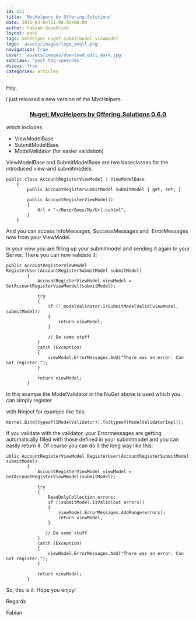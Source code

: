 ```yaml
---
id: 621
title: 'MvcHelpers by Offering.Solutions'
date: 2015-03-04T21:08:01+00:00
author: Fabian Gosebrink
layout: post
tags: mvchelper nuget submitmodel viewmodel 
logo: 'assets/images/logo_small.png'
navigation: True
cover: 'assets/images/download_edit_dark.jpg'
subclass: 'post tag-speeches'
disqus: true
categories: articles
---
```


Hey,

I just released a new version of the MvcHelpers.

<h3 style="text-align: center;">
  <a href="https://www.nuget.org/packages/OfferingSolutions.MvcHelpers/0.6.0">Nuget: MvcHelpers by Offering.Solutions 0.6.0</a>
</h3>

which includes

  * ViewModelBase
  * SubmitModelBase
  * ModelValidator (for easier validation)

ViewModelBase and SubmitModelBase are two baseclasses for the introduced view-and submitmodels.

<pre><code class="cs">public class AccountRegisterViewModel : ViewModelBase
    {
        public AccountRegisterSubmitModel SubmitModel { get; set; }

        public AccountRegisterViewModel()
        {
            Url = "~/Here/Goes/My/Url.cshtml";
        }
    }</code></pre>

And you can access InfoMessages, SuccessMessages and  ErrorMessages now from your ViewModel.

In your view you are filling up your submitmodel and sending it again to your Server. There you can now validate it:

<pre><code class="cs">public AccountRegisterViewModel RegisterUser(AccountRegisterSubmitModel submitModel)
        {
            AccountRegisterViewModel viewModel = GetAccountRegisterViewMmodel(submitModel);

            try
            {
                if (!_modelValidator.IsSubmitModelValid(viewModel, submitModel))
                {
                    return viewModel;
                }

                // Do some stuff
            }
            catch (Exception)
            {
                viewModel.ErrorMessages.Add("There was an error. Can not register.");
            }

            return viewModel;
        }</code></pre>

In this exampe the ModelValidator in the NuGet above is used which you can simply register

with Ninject for example like this:

<pre><code class="cs">kernel.Bind(typeof(IModelValidator)).To(typeof(ModelValidatorImpl));</code></pre>

If you validate with the validator, your Errormessages are getting automatically filled with those defined in your submitmodel and you can easily return it. Of course you can do it the long way like this:

<pre><code class="cs">ublic AccountRegisterViewModel RegisterUser(AccountRegisterSubmitModel submitModel)
        {
            AccountRegisterViewModel viewModel = GetAccountRegisterViewMmodel(submitModel);

            try
            {
                ReadOnlyCollection<string> errors;
                if (!submitModel.IsValid(out errors))
                {
                    viewModel.ErrorMessages.AddRange(errors);
                    return viewModel;
                }

               // Do some stuff
            }
            catch (Exception)
            {
                viewModel.ErrorMessages.Add("There was an error. Can not register.");
            }

            return viewModel;
        }</code></pre>

So, this is it. Hope you enjoy!

Regards

Fabian
